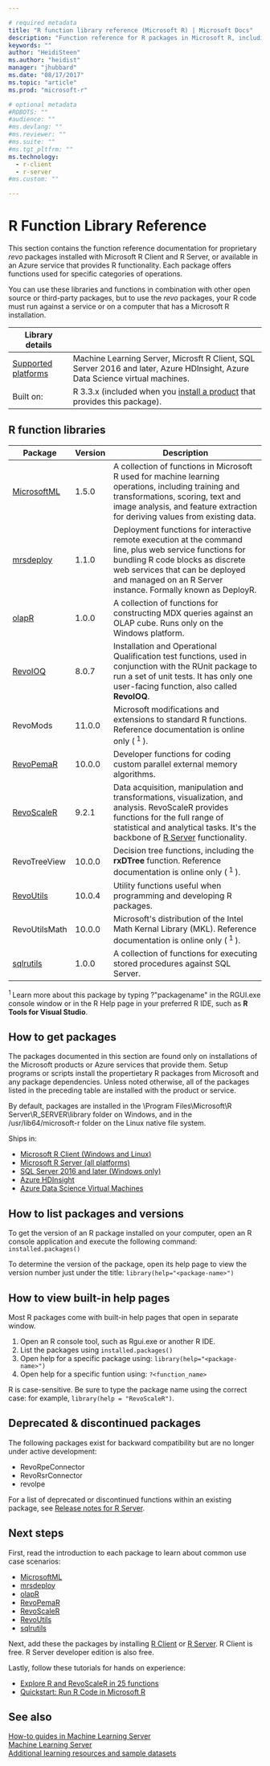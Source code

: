 ```yaml
---

# required metadata
title: "R function library reference (Microsoft R) | Microsoft Docs"
description: "Function reference for R packages in Microsoft R, including MicrosoftML, mrsdeploy, RevoScaleR, RevoPemaR, and others."
keywords: ""
author: "HeidiSteen"
ms.author: "heidist"
manager: "jhubbard"
ms.date: "08/17/2017"
ms.topic: "article"
ms.prod: "microsoft-r"

# optional metadata
#ROBOTS: ""
#audience: ""
#ms.devlang: ""
#ms.reviewer: ""
#ms.suite: ""
#ms.tgt_pltfrm: ""
ms.technology:
  - r-client
  - r-server
#ms.custom: ""

---
```


# R Function Library Reference

This section contains the function reference documentation for proprietary *revo* packages installed with Microsoft R Client and R Server, or available in an Azure service that provides R functionality. Each package offers functions used for specific categories of operations. 

You can use these libraries and functions in combination with other open source or third-party packages, but to use the *revo* packages, your R code must run against a service or on a computer that has a Microsoft R installation.

| Library details | |
|--------|-|
| [Supported platforms](../install/r-server-install-supported-platforms.md) | Machine Learning Server, Microsft R Client, SQL Server 2016 and later, Azure HDInsight, Azure Data Science virtual machines. |
| Built on: | R 3.3.x (included when you [install a product](#how-to-install) that provides this package). |

## R function libraries

|Package | Version | Description |
|--------|---------|-------------|
|[MicrosoftML](microsoftml/microsoftml-package.md) | 1.5.0  | A collection of functions in Microsoft R used for machine learning operations, including training and transformations, scoring, text and image analysis, and feature extraction for deriving values from existing data.|
|[mrsdeploy](mrsdeploy/mrsdeploy-package.md) | 1.1.0 | Deployment functions for interactive remote execution at the command line, plus web service functions for bundling R code blocks as discrete web services that can be deployed and managed on an R Server instance. Formally known as DeployR. |
|[olapR](olapr/olapr.md) | 1.0.0 | A collection of functions for constructing MDX queries against an OLAP cube. Runs only on the Windows platform.|
|[RevoIOQ](revoioq.md) | 8.0.7 | Installation and Operational Qualification test functions, used in conjunction with the RUnit package to run a set of unit tests. It has only one user-facing function, also called **RevoIOQ**.|
|RevoMods | 11.0.0 | Microsoft modifications and extensions to standard R functions. Reference documentation is online only (<sup> 1 </sup>).  |
|[RevoPemaR](revopemar/pemar.md) | 10.0.0 | Developer functions for coding custom parallel external memory algorithms. |
|[RevoScaleR](revoscaler/revoscaler.md) | 9.2.1 | Data acquisition, manipulation and transformations, visualization, and analysis. RevoScaleR provides functions for the full range of statistical and analytical tasks. It's the backbone of [R Server](../what-is-microsoft-r-server.md) functionality. |
|RevoTreeView | 10.0.0 | Decision tree functions, including the **rxDTree** function. Reference documentation is online only (<sup> 1 </sup>). |
|[RevoUtils](revoutils/revoutils.md) | 10.0.4 | Utility functions useful when programming and developing R packages.|
|RevoUtilsMath | 10.0.0 | Microsoft's distribution of the Intel Math Kernal Library (MKL). Reference documentation is online only (<sup> 1 </sup>). |
|[sqlrutils](sqlrutils/sqlrutils.md) | 1.0.0 | A collection of functions for executing stored procedures against SQL Server.|

<sup> 1 </sup> Learn more about this package by typing ?"packagename" in the RGUI.exe console window or in the R Help page in your preferred R IDE, such as **R Tools for Visual Studio**.

<a name="how-to-install"></a>

## How to get packages

The packages documented in this section are found only on installations of the Microsoft products or Azure services that provide them. Setup programs or scripts install the propertietary R packages from Microsoft and any package dependencies. Unless noted otherwise, all of the packages listed in the preceding table are installed with the product or service.

By default, packages are installed in the \Program Files\Microsoft\R Server\R_SERVER\library folder on Windows, and in the /usr/lib64/microsoft-r folder on the Linux native file system.

Ships in: 
+ [Microsoft R Client (Windows and Linux)](../r-client/what-is-microsoft-r-client.md) 
+ [Microsoft R Server (all platforms)](../what-is-microsoft-r-server.md)   
+ [SQL Server 2016 and later (Windows only)](https://docs.microsoft.com/sql/advanced-analytics/getting-started-with-machine-learning-services)   
+ [Azure HDInsight](https://docs.microsoft.com/azure/hdinsight/hdinsight-hadoop-r-server-get-started)  
+ [Azure Data Science Virtual Machines](https://docs.microsoft.com/azure/machine-learning/machine-learning-data-science-provision-vm)  

## How to list packages and versions

To get the version of an R package installed on your computer, open an R console application and execute the following command: `installed.packages()`

To determine the version of the package, open its help page to view the version number just under the title: `library(help="<package-name>")`

## How to view built-in help pages

Most R packages come with built-in help pages that open in separate window.

1. Open an R console tool, such as Rgui.exe or another R IDE.
2. List the packages using `installed.packages()`
3. Open help for a specific package using: `library(help="<package-name>")`
4. Open help for a specific funtion using: `?<function_name>`

R is case-sensitive. Be sure to type the package name using the correct case: for example, `library(help = "RevoScaleR")`.

## Deprecated & discontinued packages

The following packages exist for backward compatibility but are no longer under active development:

* RevoRpeConnector
* RevoRsrConnector
* revolpe

For a list of deprecated or discontinued functions within an existing package, see [Release notes for R Server](../resources-deprecated-features.md).

## Next steps

First, read the introduction to each package to learn about common use case scenarios:

+ [MicrosoftML](microsoftml/microsoftml-package.md) 
+ [mrsdeploy](mrsdeploy/mrsdeploy-package.md)   
+ [olapR](olapr/olapr.md)   
+ [RevoPemaR](revopemar/pemar.md)   
+ [RevoScaleR](revoscaler/revoscaler.md)  
+ [RevoUtils](revoutils/revoutils.md)   
+ [sqlrutils](sqlrutils/sqlrutils.md)   

Next, add these the packages by installing [R Client](../r-client/what-is-microsoft-r-client.md) or [R Server](../what-is-microsoft-r-server.md). R Client is free. R Server developer edition is also free.

Lastly, follow these tutorials for hands on experience:

+ [Explore R and RevoScaleR in 25 functions](../r/tutorial-r-to-revoscaler.md)  
+ [Quickstart: Run R Code in Microsoft R](../r/quickstart-run-r-code.md)

## See also

 [How-to guides in Machine Learning Server](../r/how-to-introduction.md)     
 [Machine Learning Server](../what-is-machine-learning-server.md)   
 [Additional learning resources and sample datasets](../resources-more.md)  
 
 
